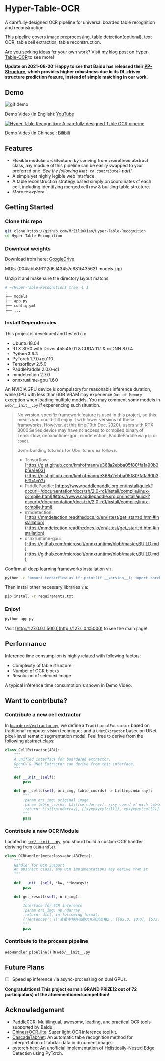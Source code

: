 # Hyper-Table-OCR

A carefully-designed OCR pipeline for universal boarded table recognition and reconstruction.

This pipeline covers image preprocessing, table detection(optional), text OCR, table cell extraction, table reconstruction.

Are you seeking ideas for your own work? Visit [my blog post on Hyper-Table-OCR](https://mrxiao.net/hyper-table-ocr.html) to see more!

**Update on 2021-08-20: Happy to see that Baidu has released their [PP-Structure](https://github.com/PaddlePaddle/PaddleOCR/blob/release/2.2/ppstructure/README.md), which provides higher robustness due to its DL-driven structure prediction feature, instead of simple matching in our work.**

## Demo

![gif demo](https://upyun.mrxiao.net/img/demo.gif)

Demo Video (In English): [YouTube](https://youtu.be/v2pe6cAofcw)

[![Hyper Table Recognition: A carefully-designed Table OCR pipeline](https://res.cloudinary.com/marcomontalbano/image/upload/v1608561697/video_to_markdown/images/youtube--v2pe6cAofcw-c05b58ac6eb4c4700831b2b3070cd403.jpg)](https://youtu.be/v2pe6cAofcw "Hyper Table Recognition: A carefully-designed Table OCR pipeline")

Demo Video (In Chinese): [Bilibili](https://www.bilibili.com/video/BV1K64y1Z7XB)

## Features

- Flexible modular architecture: by deriving from predefined abstract class, any module of this pipeline can be easily swapped to your preferred one. *See the following `Want to contribute?` part!*
- A simple yet highly legible web interface.
- A table reconstruction strategy based simply on coordinates of each cell, including identifying merged cell row & building table structure.
- More to explore...

## Getting Started

### Clone this repo

```bash
git clone https://github.com/MrZilinXiao/Hyper-Table-Recognition
cd Hyper-Table-Recognition
```

### Download weights

Download from here: [GoogleDrive](https://drive.google.com/file/d/10NynXURJP2y1M7ScB0lzXnWcXba30PhM/view?usp=sharing) 

MD5: (004fabb8f6112d6d43457c681b435631  models.zip)

Unzip it and make sure the directory layout matchs:

```bash
# ~/Hyper-Table-Recognition$ tree -L 1
.
├── models
├── app.py
├── config.yml
├── ...
```

### Install Dependencies

This project is developed and tested on:

- Ubuntu 18.04
- RTX 3070 with Driver 455.45.01 & CUDA 11.1 & cuDNN 8.0.4
- Python 3.8.3
- PyTorch 1.7.0+cu110
- Tensorflow 2.5.0
- PaddlePaddle 2.0.0-rc1
- mmdetection 2.7.0
- onnxruntime-gpu 1.6.0

An NVIDIA GPU device is compulsory for reasonable inference duration, while GPU with less than 6GB VRAM may experience `Out of Memory` exception when loading multiple models. You may comment some models in `web/__init__.py` if experiencing such situation.

> No version-specific framework feature is used in this project, so this means you could still enjoy it with lower versions of these frameworks. However, at this time(19th Dec, 2020), users with RTX 3000 Series device may have no access to compiled binary of Tensorflow, onnxruntime-gpu, mmdetection, PaddlePaddle via `pip` or `conda`.
>
> Some building tutorials for Ubuntu are as follows:
>
> - Tensorflow: [https://gist.github.com/kmhofmann/e368a2ebba05f807fa1a90b3bf9a1e03](https://gist.github.com/kmhofmann/e368a2ebba05f807fa1a90b3bf9a1e03)
> - PaddlePaddle: [https://www.paddlepaddle.org.cn/install/quick?docurl=/documentation/docs/zh/2.0-rc1/install/compile/linux-compile.html](https://www.paddlepaddle.org.cn/install/quick?docurl=/documentation/docs/zh/2.0-rc1/install/compile/linux-compile.html)
> - mmdetection: [https://mmdetection.readthedocs.io/en/latest/get_started.html#installation](https://mmdetection.readthedocs.io/en/latest/get_started.html#installation)
> - onnxruntime-gpu: [https://github.com/microsoft/onnxruntime/blob/master/BUILD.md](https://github.com/microsoft/onnxruntime/blob/master/BUILD.md)

Confirm all deep learning frameworks installation via:

```bash
python -c "import tensorflow as tf; print(tf.__version__); import torch; print(torch.__version__); import paddle; print(paddle.__version__); import onnxruntime as rt; print(rt.__version__); import mmdet; print(mmdet.__version__)"
```

Then install other necessary libraries via:

```bash
pip install -r requirements.txt
```

### Enjoy!

```bash 
python app.py
```

Visit [http://127.0.0.1:5000](http://127.0.0.1:5000) to see the main page!

## Performance

Inference time consumption is highly related with following factors:

- Complexity of table structure
- Number of OCR blocks
- Resolution of selected image

A typical inference time consumption is shown in Demo Video.

## Want to contribute?

### Contribute a new cell extractor

In [`boardered/extractor.py`](https://github.com/MrZilinXiao/Hyper-Table-OCR/blob/main/boardered/extractor.py), we define a `TraditionalExtractor` based on traditional computer vision techniques and a `UNetExtractor` based on UNet pixel-level sematic segmentation model. Feel free to derive from the following abstract class:

```python
class CellExtractor(ABC):
    """
    A unified interface for boardered extractor.
    OpenCV & UNet Extractor can derive from this interface.
    """

    def __init__(self):
        pass

    def get_cells(self, ori_img, table_coords) -> List[np.ndarray]:
        """
        :param ori_img: original image
        :param table_coords: List[np.ndarray], xyxy coord of each table
        :return: List[np.ndarray], [[xyxyxyxy(cell1), xyxyxyxy(cell2)](table1), ...]
        """
        pass
```

### Contribute a new OCR Module

Located in [`ocr/__init__.py`](https://github.com/MrZilinXiao/Hyper-Table-OCR/blob/main/ocr/__init__.py), you should build a custom OCR handler deriving from `OCRHandler`.

```python
class OCRHandler(metaclass=abc.ABCMeta):
    """
    Handler for OCR Support
    An abstract class, any OCR implementations may derive from it
    """

    def __init__(self, *kw, **kwargs):
        pass

    def get_result(self, ori_img):
        """
        Interface for OCR inference
        :param ori_img: np.ndarray
        :return: dict, in following format:
        {'sentences': [['麦格尔特杯表格OCR测试表格2', [[85.0, 10.0], [573.0, 30.0], [572.0, 54.0], [84.0, 33.0]], 0.9],...]}
        """
        pass
```

### Contribute to the process pipeline

[`WebHandler.pipeline()`](https://github.com/MrZilinXiao/Hyper-Table-OCR/blob/0cda4e9c1fafadb6e375c1bfd5fc54e10d3f8c8e/web/__init__.py#L111) in `web/__init__.py`

## Future Plans
- [ ] Speed up inference via async-processing on dual GPUs.

**Congratulations! This project earns a GRAND PRIZE(2 out of 72 participators) of the aforementioned competition!**

## Acknowledgement

- [PaddleOCR](https://github.com/PaddlePaddle/PaddleOCR): Multilingual, awesome, leading, and practical OCR tools supported by Baidu.
- [ChineseOCR_lite](https://github.com/ouyanghuiyu/chineseocr_lite): Super light OCR inference tool kit.
- [CascadeTabNet](https://github.com/DevashishPrasad/CascadeTabNet): An automatic table recognition method for interpretation of tabular data in document images.
- [pytorch-hed](https://github.com/sniklaus/pytorch-hed): An unofficial implementation of Holistically-Nested Edge Detection using PyTorch.
